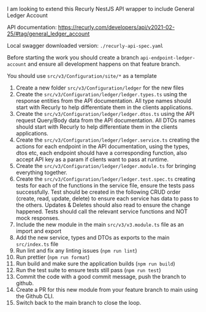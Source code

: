 I am looking to extend this Recurly NestJS API wrapper to include General Ledger Account

API documentation: https://recurly.com/developers/api/v2021-02-25/#tag/general_ledger_account

Local swagger downloaded version: `./recurly-api-spec.yaml`

Before starting the work you should create a branch `api-endpoint-ledger-account` and ensure all development happens on that feature branch.

You should use `src/v3/Configuration/site/*` as a template

1. Create a new folder `src/v3/Configuration/ledger` for the new files
2. Create the `src/v3/Configuration/ledger/ledger.types.ts` using the response entities from the API documentation. All type names should start with Recurly to help differentiate them in the clients applications. 
3. Create the `src/v3/Configuration/ledger/ledger.dtos.ts` using the API request Query/Body data from the API documentation. All DTOs names should start with Recurly to help differentiate them in the clients applications. 
4. Create the `src/v3/Configuration/ledger/ledger.service.ts` creating the actions for each endpoint in the API documentation, using the types, dtos etc, each endpoint should have a corresponding function, also accept API key as a param if clients want to pass at runtime. 
5. Create the `src/v3/Configuration/ledger/ledger.module.ts` for bringing everything together.
6. Create the `src/v3/Configuration/ledger/ledger.test.spec.ts` creating tests for each of the functions in the service file, ensure the tests pass successfully. Test should be created in the following CRUD order (create, read, update, delete) to ensure each service has data to pass to the others. Updates & Deletes should also read to ensure the change happened. Tests should call the relevant service functions and NOT mock responses. 
7. Include the new module in the main `src/v3/v3.module.ts` file as an import and export
8. Add the new service, types and DTOs as exports to the main `src/index.ts` file
9. Run lint and fix any linting issues (`npm run lint`)
10. Run prettier (`npm run format`)
11. Run build and make sure the application builds (`npm run build`)
12. Run the test suite to ensure tests still pass (`npm run test`)
13. Commit the code with a good commit message, push the branch to github.
14. Create a PR for this new module from your feature branch to main using the Github CLI.
15. Switch back to the main branch to close the loop.